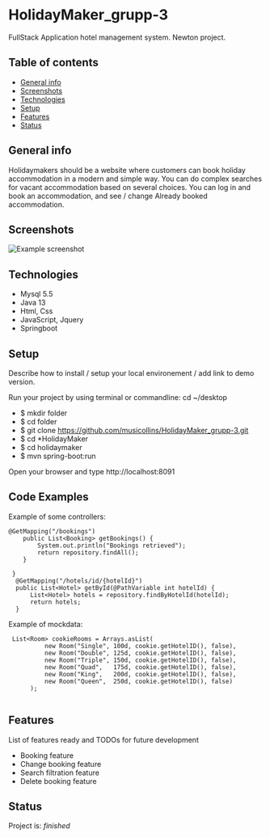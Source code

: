 # HolidayMaker_grupp-3
FullStack Application hotel management system. Newton project.


## Table of contents
* [General info](#general-info)
* [Screenshots](#screenshots)
* [Technologies](#technologies)
* [Setup](#setup)
* [Features](#features)
* [Status](#status)


## General info
Holidaymakers should be a website where customers can book
holiday accommodation in a modern and simple way.
You can do complex searches for vacant accommodation based on several choices.
You can log in and book an accommodation, and see / change Already booked
accommodation.

## Screenshots
![Example screenshot](https://github.com/musicollins/HolidayMaker_grupp-3/issues/38#issue-707644003)

## Technologies
* Mysql 5.5
* Java  13
* Html, Css
* JavaScript, Jquery
* Springboot

## Setup
Describe how to install / setup your local environement / add link to demo version.

Run your project by using terminal or commandline:
cd ~/desktop
* $ mkdir folder
* $ cd folder
* $ git clone https://github.com/musicollins/HolidayMaker_grupp-3.git
* $ cd *HolidayMaker
* $ cd holidaymaker
* $ mvn spring-boot:run

Open your browser and type http://localhost:8091


## Code Examples
Example of some controllers:
```
@GetMapping("/bookings")
    public List<Booking> getBookings() {
        System.out.println("Bookings retrieved");
        return repository.findAll();
    }
  ```
  ```
   }
    @GetMapping("/hotels/id/{hotelId}")
    public List<Hotel> getById(@PathVariable int hotelId) {
        List<Hotel> hotels = repository.findByHotelId(hotelId);
        return hotels;
    }
  
  ```
  
  Example of mockdata:
  ```
   List<Room> cookieRooms = Arrays.asList(
            new Room("Single", 100d, cookie.getHotelID(), false),
            new Room("Double", 125d, cookie.getHotelID(), false),
            new Room("Triple", 150d, cookie.getHotelID(), false),
            new Room("Quad",   175d, cookie.getHotelID(), false),
            new Room("King",   200d, cookie.getHotelID(), false),
            new Room("Queen",  250d, cookie.getHotelID(), false)
        );
        
  ```
  
  
  
  

## Features
List of features ready and TODOs for future development
*  Booking feature
*  Change booking feature
*  Search filtration feature
*  Delete booking feature

## Status
Project is:  _finished_
